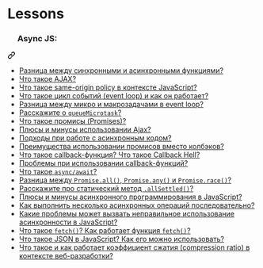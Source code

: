 # Lessons
<article class="markdown-body entry-content container-lg" itemprop="text"><div class="markdown-heading" dir="auto"><h3 tabindex="-1" class="heading-element" dir="auto">
  <a target="_blank" rel="noopener noreferrer" href="/YauhenKavalchuk/interview-questions/blob/main/assets/JavaScript.png"><img src="/YauhenKavalchuk/interview-questions/raw/main/assets/JavaScript.png" width="16" height="16" style="max-width: 100%;"></a>
  <span>Async JS:</span>
</h3><a id="user-content-----async-js" class="anchor" aria-label="Permalink: Async JS:" href="#----async-js"><svg class="octicon octicon-link" viewBox="0 0 16 16" version="1.1" width="16" height="16" aria-hidden="true"><path d="m7.775 3.275 1.25-1.25a3.5 3.5 0 1 1 4.95 4.95l-2.5 2.5a3.5 3.5 0 0 1-4.95 0 .751.751 0 0 1 .018-1.042.751.751 0 0 1 1.042-.018 1.998 1.998 0 0 0 2.83 0l2.5-2.5a2.002 2.002 0 0 0-2.83-2.83l-1.25 1.25a.751.751 0 0 1-1.042-.018.751.751 0 0 1-.018-1.042Zm-4.69 9.64a1.998 1.998 0 0 0 2.83 0l1.25-1.25a.751.751 0 0 1 1.042.018.751.751 0 0 1 .018 1.042l-1.25 1.25a3.5 3.5 0 1 1-4.95-4.95l2.5-2.5a3.5 3.5 0 0 1 4.95 0 .751.751 0 0 1-.018 1.042.751.751 0 0 1-1.042.018 1.998 1.998 0 0 0-2.83 0l-2.5 2.5a1.998 1.998 0 0 0 0 2.83Z"></path></svg></a></div>
<ul dir="auto">
<li><a href="https://youtu.be/kx3dR6ztICU?t=681" rel="nofollow">Разница между синхронными и асинхронными функциями?</a></li>
<li><a href="https://youtu.be/IooJ3P2VUYs?t=547" rel="nofollow">Что такое AJAX?</a></li>
<li><a href="https://youtu.be/IooJ3P2VUYs?t=612" rel="nofollow">Что такое same-origin policy в контексте JavaScript?</a></li>
<li><a href="https://youtu.be/w-vUj0gHGgg?t=293" rel="nofollow">Что такое цикл событий (event loop) и как он работает?</a></li>
<li><a href="https://youtu.be/hL5yFo9Pms4?t=249" rel="nofollow">Разница между микро и макрозадачами в event loop?</a></li>
<li><a href="https://youtu.be/hL5yFo9Pms4?t=330" rel="nofollow">Расскажите о <code>queueMicrotask</code>?</a></li>
<li><a href="https://youtu.be/G4iYlbilozM?t=371" rel="nofollow">Что такое промисы (Promises)?</a></li>
<li><a href="https://youtu.be/yvOXvZ8aEFo?t=352" rel="nofollow">Плюсы и минусы использовании Ajax?</a></li>
<li><a href="https://youtu.be/yvOXvZ8aEFo?t=410" rel="nofollow">Подходы при работе с асинхронным кодом?</a></li>
<li><a href="https://youtu.be/yvOXvZ8aEFo?t=481" rel="nofollow">Преимущества использовании промисов вместо колбэков?</a></li>
<li><a href="https://youtu.be/V-m0sQ-hW58?t=348" rel="nofollow">Что такое callback-функция? Что такое Callback Hell?</a></li>
<li><a href="https://youtu.be/t0sdlbA6yA8?t=540" rel="nofollow">Проблемы при использовании callback-функций?</a></li>
<li><a href="https://youtu.be/V-m0sQ-hW58?t=417" rel="nofollow">Что такое <code>async/await</code>?</a></li>
<li><a href="https://youtu.be/XtQPrt8G0n8?t=782" rel="nofollow">Разница между <code>Promise.all()</code>, <code>Promise.any()</code> и <code>Promise.race()</code>?</a></li>
<li><a href="https://youtu.be/trriSYNrHw4?t=896" rel="nofollow">Расскажите про статический метод <code>.allSettled()</code>?</a></li>
<li><a href="https://youtu.be/t0sdlbA6yA8?t=460" rel="nofollow">Плюсы и минусы асинхронного программирования в JavaScript?</a></li>
<li><a href="https://youtu.be/t0sdlbA6yA8?t=599" rel="nofollow">Как выполнить несколько асинхронных операций последовательно?</a></li>
<li><a href="https://youtu.be/t0sdlbA6yA8?t=657" rel="nofollow">Какие проблемы может вызвать неправильное использование асинхронности в JavaScript?</a></li>
<li><a href="https://youtu.be/PI1X5oFHou8?t=713" rel="nofollow">Что такое <code>fetch()</code>? Как работает функция <code>fetch()</code>?</a></li>
<li><a href="https://youtu.be/PI1X5oFHou8?t=786" rel="nofollow">Что такое JSON в JavaScript? Как его можно использовать?</a></li>
<li><a href="https://youtu.be/PI1X5oFHou8?t=835" rel="nofollow">Что такое и как работает коэффициент сжатия (compression ratio) в контексте веб-разработки?</a></li>
</ul>
</article>
